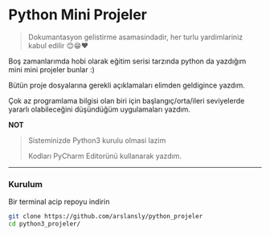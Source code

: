 # Python Mini Projeler


> Dokumantasyon gelistirme asamasindadir, her turlu yardimlariniz kabul edilir 😊😁❤️

Boş zamanlarımda hobi olarak eğitim serisi tarzında python da yazdığım mini mini projeler bunlar :)

Bütün proje dosyalarına gerekli açıklamaları elimden geldigince yazdım.

Çok az programlama bilgisi olan biri için başlangıç/orta/ileri seviyelerde yararlı olabileceğini düşündüğüm uygulamaları yazdım.

**NOT** 
> Sisteminizde Python3 kurulu olmasi lazim
> 
> Kodları PyCharm Editorünü kullanarak yazdım. 
> 

----

### Kurulum

Bir terminal acip repoyu indirin

```bash
git clone https://github.com/arslansly/python_projeler
cd python3_projeler/
```



